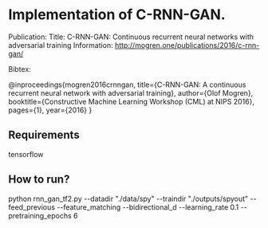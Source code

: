 # Implementation of C-RNN-GAN.

Publication:
Title: C-RNN-GAN: Continuous recurrent neural networks with adversarial training
Information: http://mogren.one/publications/2016/c-rnn-gan/

Bibtex:

@inproceedings{mogren2016crnngan, 
  title={C-RNN-GAN: A continuous recurrent neural network with adversarial training}, 
  author={Olof Mogren}, 
  booktitle={Constructive Machine Learning Workshop (CML) at NIPS 2016}, 
  pages={1}, 
  year={2016}
}

## Requirements

tensorflow

## How to run?

python rnn_gan_tf2.py --datadir "./data/spy" --traindir "./outputs/spyout" --feed_previous --feature_matching --bidirectional_d --learning_rate 0.1 --pretraining_epochs 6

